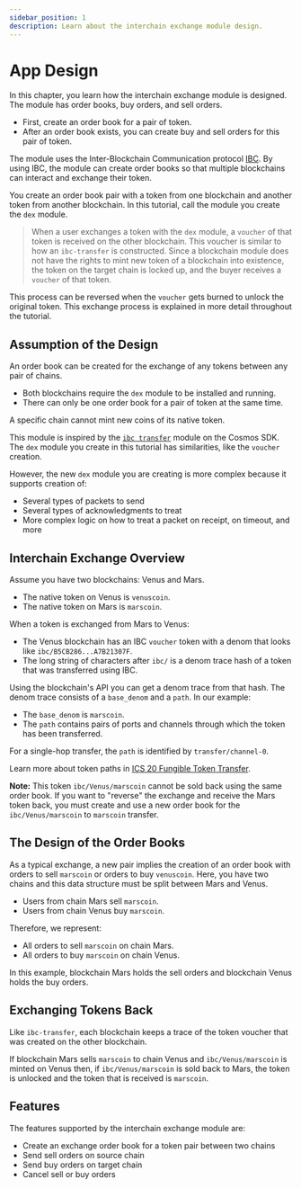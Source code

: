 ```yaml
---
sidebar_position: 1
description: Learn about the interchain exchange module design.
---
```


# App Design

In this chapter, you learn how the interchain exchange module is designed. The module has order books, buy orders, and sell orders. 

- First, create an order book for a pair of token. 
- After an order book exists, you can create buy and sell orders for this pair of token.

The module uses the Inter-Blockchain Communication protocol [IBC](https://github.com/cosmos/ics/blob/old/ibc/2_IBC_ARCHITECTURE.md). By using IBC, the module can create order books so that multiple blockchains can interact and exchange their token.

You create an order book pair with a token from one blockchain and another token from another blockchain. In this tutorial, call the module you create the `dex` module.

> When a user exchanges a token with the `dex` module, a `voucher` of that token is received on the other blockchain. This voucher is similar to how an `ibc-transfer` is constructed. Since a blockchain module does not have the rights to mint new token of a blockchain into existence, the token on the target chain is locked up, and the buyer receives a `voucher` of that token.

This process can be reversed when the `voucher` gets burned to unlock the original token. This exchange process is explained in more detail throughout the tutorial.

## Assumption of the Design

An order book can be created for the exchange of any tokens between any pair of chains. 

- Both blockchains require the `dex` module to be installed and running. 
- There can only be one order book for a pair of token at the same time.

<!-- There is no condition to check for open channels between two chains. -->

A specific chain cannot mint new coins of its native token.

<!-- The module is trustless, there is no condition to check when opening a channel between two chains. Any pair of tokens can be exchanged between any pair of chains. -->

This module is inspired by the [`ibc transfer`](https://github.com/cosmos/ibc-go/tree/main/modules/apps/transfer) module on the Cosmos SDK. The `dex` module you create in this tutorial has similarities, like the `voucher` creation. 

However, the new `dex` module you are creating is more complex because it supports creation of:

- Several types of packets to send
- Several types of acknowledgments to treat
- More complex logic on how to treat a packet on receipt, on timeout, and more

## Interchain Exchange Overview

Assume you have two blockchains: Venus and Mars. 

- The native token on Venus is `venuscoin`.
- The native token on Mars is `marscoin`.

When a token is exchanged from Mars to Venus:

 - The Venus blockchain has an IBC `voucher` token with a denom that looks like `ibc/B5CB286...A7B21307F`. 
- The long string of characters after `ibc/` is a denom trace hash of a token that was transferred using IBC. 

Using the blockchain's API you can get a denom trace from that hash. The denom trace consists of a `base_denom` and a `path`. In our example:

- The `base_denom` is `marscoin`.
- The `path` contains pairs of ports and channels through which the token has been transferred. 

For a single-hop transfer, the `path` is identified by `transfer/channel-0`. 

Learn more about token paths in [ICS 20 Fungible Token Transfer](https://github.com/cosmos/ibc/tree/master/spec/app/ics-020-fungible-token-transfer).

**Note:** This token `ibc/Venus/marscoin` cannot be sold back using the same order book. If you want to "reverse" the exchange and receive the Mars token back, you must create and use a new order book for the `ibc/Venus/marscoin` to `marscoin` transfer.

## The Design of the Order Books

As a typical exchange, a new pair implies the creation of an order book with orders to sell `marscoin` or orders to buy `venuscoin`. Here, you have two chains and this data structure must be split between Mars and Venus.

- Users from chain Mars sell `marscoin`.
- Users from chain Venus buy `marscoin`. 

Therefore, we represent:

- All orders to sell `marscoin` on chain Mars.
- All orders to buy `marscoin` on chain Venus.

In this example, blockchain Mars holds the sell orders and blockchain Venus holds the buy orders.

## Exchanging Tokens Back

Like `ibc-transfer`, each blockchain keeps a trace of the token voucher that was created on the other blockchain.

If blockchain Mars sells `marscoin` to chain Venus and `ibc/Venus/marscoin` is minted on Venus then, if `ibc/Venus/marscoin` is sold back to Mars, the token is unlocked and the token that is received is `marscoin`.

## Features

The features supported by the interchain exchange module are:

- Create an exchange order book for a token pair between two chains
- Send sell orders on source chain
- Send buy orders on target chain
- Cancel sell or buy orders
